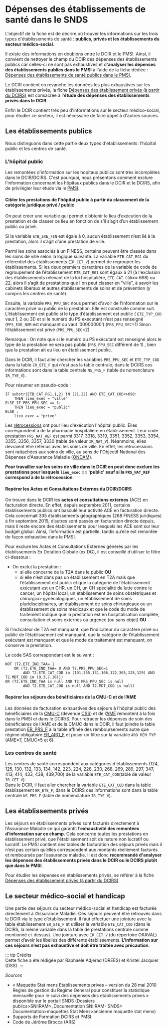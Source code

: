 # Dépenses des établissements de santé dans le SNDS
<!-- SPDX-License-Identifier: MPL-2.0 -->

L'objectif de la fiche est de décrire où trouver les informations sur les trois types d'établissements de santé : 
**publics, privés et les établissements du secteur médico-social**.

Il existe des informations en doublons entre le DCIR et le PMSI. Ainsi, il convient de nettoyer le champ du DCIR des dépenses des établissements publics 
car celles-ci ne sont pas exhaustives et d'**analyser les dépenses des établissements publics dans le PMSI** à l'aide de la fiche dédiée : 
[Dépenses des établissements de santé publics dans le PMSI](../fiches/depenses_hopital_public.md). 

Le DCIR contient en revanche les données les plus exhaustives sur les établissements privés, 
la fiche [Dépenses des établissement privés (à partir du DCIRS)](../fiches/fiche_etab_prives.md) est consacrée à l'**étude des dépenses des établissements privés dans le DCIR**.

Enfin le DCIR contient très peu d'informations sur le secteur médico-social, pour étudier ce secteur, il est nécessaire de faire appel à d'autres sources. 


## Les établissements publics

Nous distinguons dans cette partie deux types d'établissements: l'hôpital public et les centres de santé. 

### L'hôpital public

Les remontées d'information sur les hopitaux publics sont très incomplètes dans le DCIR/DCIRS. C'est pourquoi, nous présentons comment exclure l'information concernant les hôpitaux publics dans le DCIR et le DCIRS, afin de privilégier leur étude via le [PMSI](../fiches/depenses_hopital_public.md).

#### Cibler les prestations de l'hôpital public à partir du classement de la catégorie juridique privé / public

On peut créer une variable qui permet d’obtenir le lieu d’exécution de la prestation et de classer ce lieu en fonction de s’il s’agit
d’un établissement public ou privé. 

Si la variable `ETB_EXE_FIN` est égale à 0, aucun établissement n’est lié à la prestation, alors il s’agit d’une prestation de ville. 

Parmi les soins associés à un FINESS, certains peuvent être classés dans les soins de ville selon la logique suivante. 
La variable `ETB_CAT_RG1` du référentiel des établissements (`IR_CET_V`) permet de regrouper les établissements.
Si les deux premiers caractères de la variable de code de regroupement de l’établissement `ETB_CAT_RG1` sont égaux à 21 
(à l'exclusion des établissements relevant de la loi hospitalière, `ETE_CAT_COD`== 698) ou 22, alors il s’agit de prestations que l'on peut classer en "ville", 
à savoir les cabinets libéraux et autres établissements de soins et de prévention (y compris les centres de santé). 

Ensuite, la variable `PRS_PPU_SEC` nous permet d'avoir de l'information sur le caractère privé ou public de la prestation. 
Elle est construite comme suit.  
L’établissement est public si le type d’établissement est public ( `ETE_TYP_COD` vaut 1, 2 ou 3]) et si le numéro  du PS exécutant n’est pas renseigné (`PFS_EXE_NUM` est manquant ou vaut ‘00000000’) (`PRS_PPU_SEC`=1)
Sinon l’établissement est privé (`PRS_PPU_SEC`=2)

Remarque : On note que si le numéro du PS exécutant est renseigné alors le type de la prestation ne sera pas public (`PRS_PPU_SEC` différent de 1) , bien que la prestation ait eu lieu en établissement public. 

Dans le DCIR, il faut aller chercher les variables `PRS_PPU_SEC` et `ETE_TYP_COD` dans la table `ER_ETE_F` qui n'est pas la table centrale; 
dans le DCIRS ces informations sont dans la table centrale `NS_PRS_F` (table de nomenclature `IR_TYE_V`).

Pour résumer en pseudo-code :
```
IF substr(ETB_CAT_RG1,1,2) IN (21,22) AND ETE_CAT_COD<>698:
    THEN lieu_exec = "ville"
ELSE IF PRS_PPU_SEC == 1:
    THEN lieu_exec = "public"
ELSE : 
    lieu_exec = "prive"
```

Les [rétrocessions](../glossaire/retrocession.md) ont pour lieu d'exécution l'hôpital public. Elles correspondent à de la pharmacie hospitalière en établissement. Leur code prestation `PRS_NAT_REF` est parmi 3317, 3318, 3319, 3351, 3352, 3353, 3354, 3355, 3356, 3357, 3330 (table de valeur `IR_NAT_V`). 
Néanmoins, elles devraient être retenus avec les soins de ville. En effet, les rétrocessions sont rattachées aux soins de ville, au sens de l'Objectif National des Dépenses d'Assurance Maladie ([ONDAM](../glossaire/ONDAM.md)).  

**Pour travailler sur les soins de ville dans le DCIR on peut donc exclure les prestations pour lesquels `lieu_exec` == 'public' sauf si la `PRS_NAT_REF` correspond à de la rétrocession**.


#### Repérer les Actes et Consultations Externes du DCIR/DCIRS

On trouve dans le DCIR les **actes et consultations externes** (ACE) en facturation directe. 
En effet, depuis septembre 2011, certains établissements publics ont basculé leur activité ACE en facturation directe. 
Cela concernait 335 établissements géographiques (268 FINESS juridiques) à fin septembre 2015, d’autres sont passés en 
facturation directe depuis, mais il reste encore des établissements pour lesquels les ACE sont sur leur budget global. 
Ainsi, l’information est partielle, tandis qu’elle est remontée de façon exhaustive dans le PMSI.

Pour exclure les Actes et Consultations Externes générés par les établissements Ex Dotation Globale (ex DG), il est conseillé d’utiliser 
le filtre ci-dessous :

-	On exclut la prestation :
	- si elle concerne de la T2A dans le public **OU** 
    - si elle n’est dans pas un établissement en T2A mais que l’établissement est public et que la catégorie de l’établissement exécutant est un CHR,
un CH, un CH spécialité de lutte contre le cancer, un hôpital local, un établissement de soins obstétriques et chirurgico-gynécologiques,
un établissement de soins pluridisciplinaires, un établissement de soins chirurgicaux ou un établissement de soins médicaux et que le code 
du mode de traitement indique que la prestation est en hospitalisation complète, consultation et soins externes ou urgence (ou sans objet) **OU**

Si l’indicateur de T2A est manquant, que l’indicateur du caractère privé ou public de l’établissement est manquant, 
que la catégorie de l’établissement exécutant est manquant et que le mode de  traitement est manquant, on conserve la prestation. 

Le code SAS correspondant est le suivant :
```
NOT (T2.ETE_IND_TAA= 1  
    OR (T2.ETE_IND_TAA= 0 AND T2.PRS_PPU_SEC=1 
        AND T2.ETE_CAT_COD in (101,355,131,106,122,365,128,129) AND T2.MDT_COD in (0,3,7,10)))
OR (T2.ETE_IND_TAA is null AND T2.PRS_PPU_SEC is null 
        AND T2.ETE_CAT_COD is null AND T2.MDT_COD is null)
```

#### Repérer les séjours des bénéficiaires de la CMU-C et de l’AME

Les données de facturation exhaustives des séjours à l’hôpital public des bénéficiaires de la [CMU-C](../glossaire/CMUC.md) (devenue [CSS](../fiches/complementaire_sante_solidaire.md)) et de l’[AME](../glossaire/AME.md) remontent à la fois dans le PMSI et dans le DCIR/S. Pour retracer les dépenses de soin des bénéficiaires de l'AME et de la CMUC dans le DCIR, il faut joindre la table prestation [ER_PRS_F](../tables/DCIR/ER_PRS_F.md) à la table affinée des remboursements autre que régime obligatoire [ER_ARO_F](../tables/DCIR/ER_ARO_F.md) et poser un filtre sur la variable `ARO_REM_TYP` (AME=7, CMUC=5 et 6). 

### Les centres de santé

Les centres de santé correspondent aux  catégories d'établissements (124, 125, 130, 132, 133, 134, 142, 223, 224, 228, 230, 268, 269, 289, 297, 347, 413, 414, 433, 438, 439,700) de la variable `ETE_CAT_COD`(table de valeur `IR_CET_V`).   
Dans le DCIR, il faut aller chercher la variable `ETE_CAT_COD` dans la table établissement `ER_ETE_F`; 
dans le DCIRS ces informations sont dans la table centrale `NS_PRS_F` (table de nomenclature `IR_TYE_V`).


## Les établissements privés 

Les séjours en établissements privés sont facturés directement à l’Assurance Maladie ce qui garantit l’**exhaustivité des remontées d’information sur ce champ**.
Cela concerne toutes les prestations en établissement privé, que l'établissement soit de nature non lucratif ou lucratif.
Le PMSI contient des tables de facturation des séjours privés mais il n’est pas certain qu’elles correspondent aux montants réellement facturés et 
remboursés par l’assurance maladie.
Il est donc **recommandé d'analyser les dépenses des établissements privés dans le DCIR ou le DCIRS plutôt que dans le PMSI**. 

Pour étudier les dépenses en établissements privés, se référer à la fiche [Dépenses des établissement privés (à partir du DCIRS)](../fiches/fiche_etab_prives.md)


## Le secteur médico-social et handicap

Une partie des séjours du secteur médico-social et handicap est facturée directement à l’Assurance Maladie. 
Ces séjours peuvent être retrouvés dans le DCIR via le type d’établissement. Il faut effectuer une jointure 
avec la table établissement `ER_ETE_F` et utiliser la variable `ETE_CAT_COD` (dans le DCIRS, la même variable
dans la table de prestations centrale comme mentionné ci-dessus). Une jointure avec `IR_CET_V` (du répertoire ORAVAL)
permet d’avoir les libellés des différents établissements.
**L’information sur ces séjours n’est pas exhaustive et doit être traitée avec précaution**. 


::: tip Crédits  
Cette fiche a été rédigée par Raphaële Adjerad (DREES) et Kristel Jacquier (DSS).
:::


*Sources* 
-	« Maquette Stat mens Etablissements prives – version du 28 mai 2010 Regles de gestion du Regime General pour constituer la statistique mensuelle pour le suivi des depenses des etablissements prives » disponible sur le portail SNDS (Dossiers publics>SNIIRAM>_Documentation SNIIRAM- SNDS> Documentation>maquettes Stat Mens>ancienne maquette stat mens)
-	Supports de Formation DCIRS et PMSI
-	Code de Jérôme Brocca (ARS)



